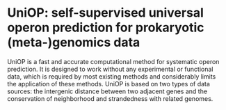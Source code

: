 # UniOP: self-supervised universal operon prediction for prokaryotic (meta-)genomics data
UniOP is a fast and accurate computational method for systematic operon prediction. It is designed to work without any experimental or functional data, which is required by most existing methods and considerably limits the application of these methods. UniOP is based on two types of data sources: the intergenic distance between two adjacent genes and the conservation of neighborhood and strandedness with related genomes. 
